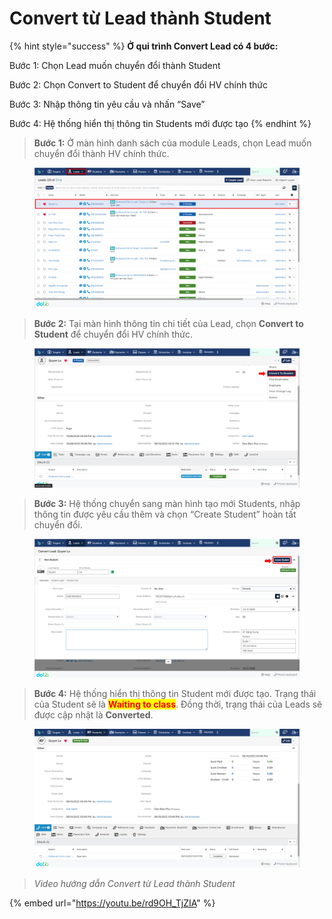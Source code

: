 # Convert từ Lead thành Student

{% hint style="success" %}
**Ở qui trình Convert Lead có 4 bước:**

Bước 1: Chọn Lead muốn chuyển đổi thành Student

Bước 2: Chọn Convert to Student để chuyển đổi HV chính thức

Bước 3: Nhập thông tin yêu cầu và nhấn “Save”

Bước 4: Hệ thống hiển thị thông tin Students mới được tạo
{% endhint %}

> **Bước 1:** Ở màn hình danh sách của module Leads, chọn Lead muốn chuyển đổi thành HV chính thức.

<figure><img src="../../.gitbook/assets/image (24) (2).png" alt=""><figcaption></figcaption></figure>

> **Bước 2:**&#x20;
> Tại màn hình thông tin chi tiết của Lead, chọn **Convert to Student** để chuyển đổi HV chính thức.

<figure><img src="../../.gitbook/assets/image (6) (6).png" alt=""><figcaption></figcaption></figure>

> **Bước 3:** Hệ thống chuyển sang màn hình tạo mới Students, nhập thông tin được yêu cầu thêm và chọn “Create Student” hoàn tất chuyển đổi.

<figure><img src="../../.gitbook/assets/image (28).png" alt=""><figcaption></figcaption></figure>

> **Bước 4:** Hệ thống hiển thị thông tin Student mới được tạo. Trạng thái của Student sẽ là <mark style="color:red;">**Waiting to class**</mark>. Đồng thời, trạng thái của Leads sẽ được cập nhật là **Converted**.

<figure><img src="../../.gitbook/assets/image (13) (1) (1).png" alt=""><figcaption></figcaption></figure>

> _Video hướng dẫn Convert từ Lead thành Student_

{% embed url="https://youtu.be/rd9OH_TjZIA" %}
